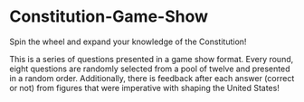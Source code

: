 # Constitution-Game-Show
Spin the wheel and expand your knowledge of the Constitution!

This is a series of questions presented in a game show format. Every round, eight questions are randomly selected from a pool of twelve and presented in a random order. Additionally, there is feedback after each answer (correct or not) from figures that were imperative with shaping the United States!